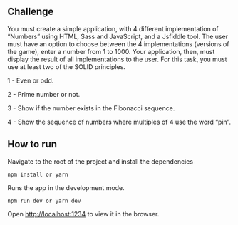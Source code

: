 ## Challenge
You must create a simple application, with 4 different implementation of “Numbers” using HTML, Sass and JavaScript, and a Jsfiddle tool. 
The user must have an option to choose between the 4 implementations (versions of the game), enter a number from 1 to 1000.
Your application, then, must display the result of all implementations to the user. For this task, you must use at least two of the SOLID principles.

1 - Even or odd.

2 - Prime number or not.

3 - Show if the number exists in the Fibonacci sequence.

4 - Show the sequence of numbers where multiples of 4 use the word “pin”.

## How to run

Navigate to the root of the project and install the dependencies
```
npm install or yarn 
```

Runs the app in the development mode.
```
npm run dev or yarn dev
```

Open [http://localhost:1234](http://localhost:1234) to view it in the browser.


